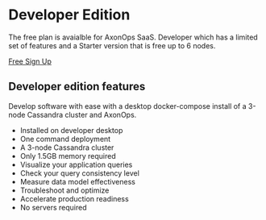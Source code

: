# Developer Edition

The free plan is avaialble for AxonOps SaaS. Developer which has a limited set of features and a Starter version that is free up to 6 nodes.

<a href="https://axonops.com/starter/" target="_blank"><span class="sign-up-button">Free Sign Up</span></a></li>

## Developer edition features

Develop software with ease with a desktop docker-compose install of a 3-node Cassandra cluster and AxonOps.

* Installed on developer desktop
* One command deployment
* A 3-node Cassandra cluster
* Only 1.5GB memory required
* Visualize your application queries
* Check your query consistency level
* Measure data model effectiveness
* Troubleshoot and optimize
* Accelerate production readiness
* No servers required

